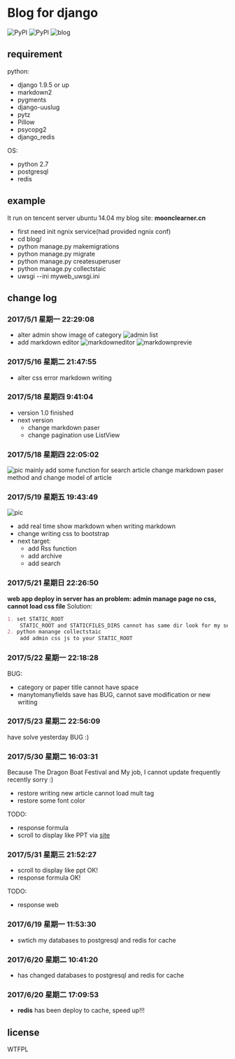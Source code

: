# Blog for django
![PyPI](https://img.shields.io/pypi/l/Django.svg?style=plastic)
![PyPI](https://img.shields.io/pypi/pyversions/Django.svg?style=plastic)
![blog](https://github.com/moonclearner/blog/blob/master/markdownimage/QQ%E6%88%AA%E5%9B%BE20170429195835.png?raw=true)
## requirement
python:
- django 1.9.5 or up
- markdown2
- pygments
- django-uuslug
- pytz
- Pillow
- psycopg2
- django_redis

OS:
- python 2.7
- postgresql
- redis

## example
It run on tencent server ubuntu 14.04 my blog site: **moonclearner.cn**
- first need init ngnix service(had provided ngnix conf)
- cd blog/
- python manage.py makemigrations
- python manage.py migrate
- python manage.py createsuperuser
- python manage.py collectstaic
- uwsgi --ini myweb_uwsgi.ini

## change log

### 2017/5/1 星期一 22:29:08
- alter admin show image of category
	![admin list](https://raw.githubusercontent.com/moonclearner/blog/master/markdownimage/alteradmin.png)
- add markdown editor
	![markdowneditor](https://raw.githubusercontent.com/moonclearner/blog/master/markdownimage/markdown.png)
	![markdownprevie](https://raw.githubusercontent.com/moonclearner/blog/master/markdownimage/markdownPreview.png)

### 2017/5/16 星期二 21:47:55
- alter css error
	markdown writing

### 2017/5/18 星期四 9:41:04
- version 1.0 finished
- next version
	- change markdown paser
	- change pagination use ListView
### 2017/5/18 星期四 22:05:02
![pic](https://github.com/moonclearner/blog/blob/master/markdownimage/add%20some%20label.png?raw=true)
mainly add some function for search article
change markdown paser method and change model of article

### 2017/5/19 星期五 19:43:49
![pic](https://github.com/moonclearner/blog/blob/master/markdownimage/QQ%E6%88%AA%E5%9B%BE20170519154814.png?raw=true)
- add real time show markdown when writing markdown
- change writing css to bootstrap
- next target:
	- add Rss function
	- add archive
	- add search

### 2017/5/21 星期日 22:26:50
**web app deploy in server has an problem: admin manage page no css, cannot load css file**
Solution:
```markdown
1. set STATIC_ROOT
	STATIC_ROOT and STATICFILES_DIRS cannot has same dir look for my setting.py
2. python manange collectstaic
	add admin css js to your STATIC_ROOT
```

### 2017/5/22 星期一 22:18:28
BUG:
- category or paper title cannot have space
- manytomanyfields save has BUG, cannot save modification or new writing

### 2017/5/23 星期二 22:56:09
have solve yesterday BUG :)

### 2017/5/30 星期二 16:03:31
Because The Dragon Boat Festival and My job, I cannot update frequently recently sorry :)
- restore writing new article cannot load mult tag
- restore some font color

TODO:
- response formula
- scroll to display like PPT via [site](http://www.dowebok.com/77.html)

### 2017/5/31 星期三 21:52:27
- scroll to display like ppt  OK!
- response formula OK!

TODO:
- response web

### 2017/6/19 星期一 11:53:30
- swtich my databases to postgresql and redis for cache

### 2017/6/20 星期二 10:41:20
- has changed databases to postgresql and redis for cache

### 2017/6/20 星期二 17:09:53
- **redis** has been deploy to cache, speed up!!!
## license
WTFPL
